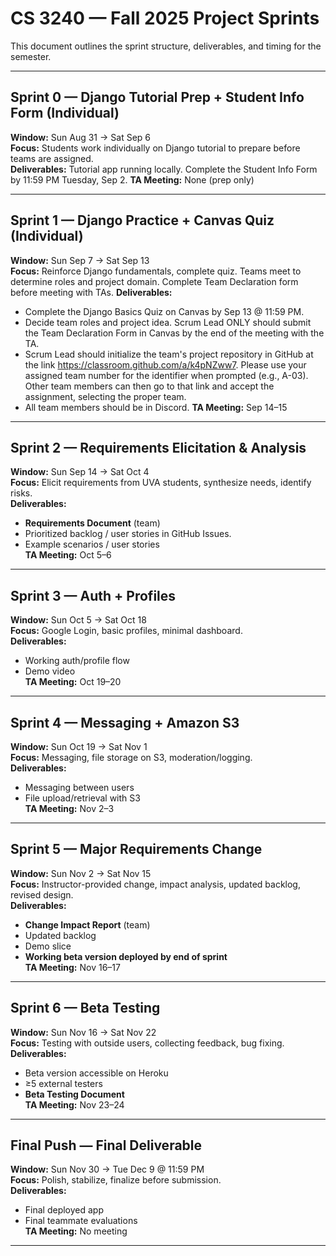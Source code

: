 # CS 3240 — Fall 2025 Project Sprints

This document outlines the sprint structure, deliverables, and timing for the semester.

---

## Sprint 0 — Django Tutorial Prep + Student Info Form (Individual)  
**Window:** Sun Aug 31 → Sat Sep 6  
**Focus:** Students work individually on Django tutorial to prepare before teams are assigned.  
**Deliverables:** Tutorial app running locally.  Complete the Student Info Form by 11:59 PM Tuesday, Sep 2.
**TA Meeting:** None (prep only)

---

## Sprint 1 — Django Practice + Canvas Quiz (Individual)  
**Window:** Sun Sep 7 → Sat Sep 13  
**Focus:** Reinforce Django fundamentals, complete quiz.  Teams meet to determine roles and project domain.  Complete Team Declaration form before meeting with TAs.
**Deliverables:** 
- Complete the Django Basics Quiz on Canvas by Sep 13 @ 11:59 PM.
- Decide team roles and project idea. Scrum Lead ONLY should submit the Team Declaration Form in Canvas by the end of the meeting with the TA.
- Scrum Lead should initialize the team's project repository in GitHub at the link https://classroom.github.com/a/k4pNZww7. Please use your assigned team number for the identifier when prompted (e.g., A-03). Other team members can then go to that link and accept the assignment, selecting the proper team.
- All team members should be in Discord.
**TA Meeting:** Sep 14–15

---

## Sprint 2 — Requirements Elicitation & Analysis    
**Window:** Sun Sep 14 → Sat Oct 4  
**Focus:** Elicit requirements from UVA students, synthesize needs, identify risks.  
**Deliverables:**  
- **Requirements Document** (team)  
- Prioritized backlog / user stories in GitHub Issues. 
- Example scenarios / user stories  
**TA Meeting:** Oct 5–6

---

## Sprint 3 — Auth + Profiles  
**Window:** Sun Oct 5 → Sat Oct 18  
**Focus:** Google Login, basic profiles, minimal dashboard.  
**Deliverables:**  
- Working auth/profile flow  
- Demo video  
**TA Meeting:** Oct 19–20

---

## Sprint 4 — Messaging + Amazon S3  
**Window:** Sun Oct 19 → Sat Nov 1  
**Focus:** Messaging, file storage on S3, moderation/logging.  
**Deliverables:**  
- Messaging between users  
- File upload/retrieval with S3  
**TA Meeting:** Nov 2–3

---

## Sprint 5 — Major Requirements Change  
**Window:** Sun Nov 2 → Sat Nov 15  
**Focus:** Instructor-provided change, impact analysis, updated backlog, revised design.  
**Deliverables:**  
- **Change Impact Report** (team)  
- Updated backlog  
- Demo slice  
- **Working beta version deployed by end of sprint**  
**TA Meeting:** Nov 16–17

---

## Sprint 6 — Beta Testing  
**Window:** Sun Nov 16 → Sat Nov 22  
**Focus:** Testing with outside users, collecting feedback, bug fixing.  
**Deliverables:**  
- Beta version accessible on Heroku  
- ≥5 external testers  
- **Beta Testing Document**  
**TA Meeting:** Nov 23–24

---

## Final Push — Final Deliverable  
**Window:** Sun Nov 30 → Tue Dec 9 @ 11:59 PM  
**Focus:** Polish, stabilize, finalize before submission.  
**Deliverables:**  
- Final deployed app  
- Final teammate evaluations  
**TA Meeting:** No meeting

---
